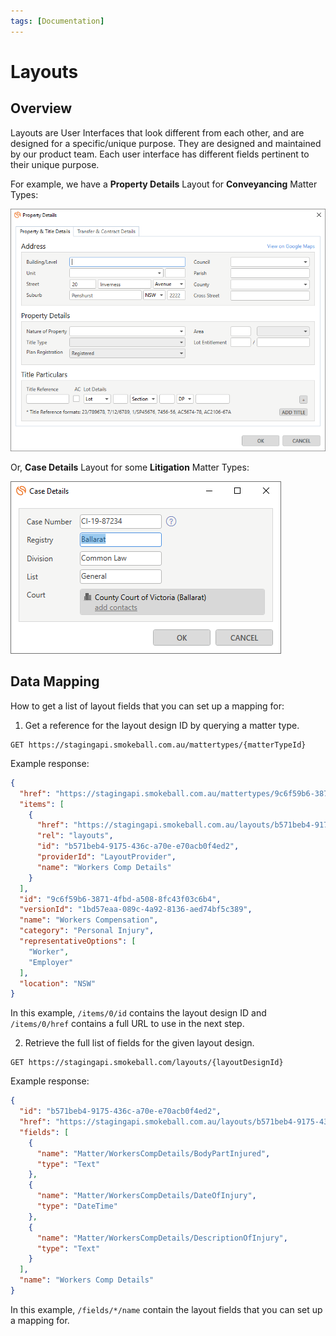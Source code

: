 ```yaml
---
tags: [Documentation]
---
```


# Layouts

## Overview

Layouts are User Interfaces that look different from each other, and are designed for a specific/unique purpose. They are designed and maintained by our product team. Each user interface has different fields pertinent to their unique purpose.

For example, we have a **Property Details** Layout for **Conveyancing** Matter Types:

![Property Details](../../assets/images/propertydetails.png)

Or, **Case Details** Layout for some **Litigation** Matter Types:

![Case Details](../../assets/images/casedetails.png)

## Data Mapping

How to get a list of layout fields that you can set up a mapping for:

1. Get a reference for the layout design ID by querying a matter type.

```http request
GET https://stagingapi.smokeball.com.au/mattertypes/{matterTypeId}
```

Example response:

```json
{
  "href": "https://stagingapi.smokeball.com.au/mattertypes/9c6f59b6-3871-4fbd-a508-8fc43f03c6b4",
  "items": [
    {
      "href": "https://stagingapi.smokeball.com.au/layouts/b571beb4-9175-436c-a70e-e70acb0f4ed2",
      "rel": "layouts",
      "id": "b571beb4-9175-436c-a70e-e70acb0f4ed2",
      "providerId": "LayoutProvider",
      "name": "Workers Comp Details"
    }
  ],
  "id": "9c6f59b6-3871-4fbd-a508-8fc43f03c6b4",
  "versionId": "1bd57eaa-089c-4a92-8136-aed74bf5c389",
  "name": "Workers Compensation",
  "category": "Personal Injury",
  "representativeOptions": [
    "Worker",
    "Employer"
  ],
  "location": "NSW"
}
```

In this example, `/items/0/id` contains the layout design ID and `/items/0/href` contains a full URL to use in the next
step.

2. Retrieve the full list of fields for the given layout design.

```http
GET https://stagingapi.smokeball.com/layouts/{layoutDesignId}
```

Example response:

```json
{
  "id": "b571beb4-9175-436c-a70e-e70acb0f4ed2",
  "href": "https://stagingapi.smokeball.com.au/layouts/b571beb4-9175-436c-a70e-e70acb0f4ed2",
  "fields": [
    {
      "name": "Matter/WorkersCompDetails/BodyPartInjured",
      "type": "Text"
    },
    {
      "name": "Matter/WorkersCompDetails/DateOfInjury",
      "type": "DateTime"
    },
    {
      "name": "Matter/WorkersCompDetails/DescriptionOfInjury",
      "type": "Text"
    }
  ],
  "name": "Workers Comp Details"
}
```

In this example, `/fields/*/name` contain the layout fields that you can set up a mapping for.